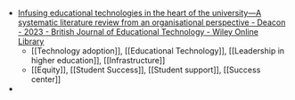 - [Infusing educational technologies in the heart of the university—A systematic literature review from an organisational perspective - Deacon - 2023 - British Journal of Educational Technology - Wiley Online Library](https://bera-journals.onlinelibrary.wiley.com/doi/full/10.1111/bjet.13277)
	- [[Technology adoption]], [[Educational Technology]], [[Leadership in higher education]], [[Infrastructure]]
	- [[Equity]], [[Student Success]], [[Student support]], [[Success center]]
-